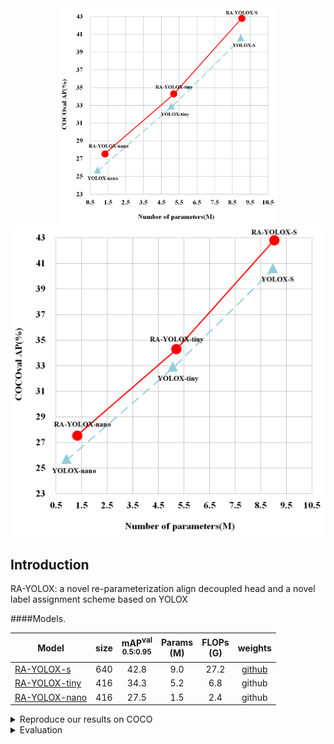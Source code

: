 <div align="center"><img src="rcurv.png" width="350"></div>
<img src="rcurv.png" >

## Introduction
RA-YOLOX: a novel re-parameterization align decoupled head and a novel label assignment scheme based on YOLOX








####Models.

|Model |size |mAP<sup>val<br>0.5:0.95  |Params<br>(M) |FLOPs<br>(G)| weights |
| ------        |:---: | :---:    | :---:       |:---:     |:---:  |
|[RA-YOLOX-s](./exps/default/ra_yolox_s.py)    |640  |42.8     |9.0 | 27.2 | [github](https://github.com/hcmyhc/RA-YOLOX/releases/download/weight/ra_yolox_s.pth) |
|[RA-YOLOX-tiny](./exps/default/ra_yolox_tiny.py) |416  |34.3    |5.2 |6.8| github |
|[RA-YOLOX-nano](./exps/default/ra_yolox_nano.py)    |416  |27.5    |1.5| 2.4 | github |




<details>
<summary>Reproduce our results on COCO</summary>

Step1. Prepare COCO dataset
```shell
cd <YOLOX_HOME>
ln -s /path/to/your/coco128 ./datasets/coco128
```

Step2. Reproduce our results on COCO by specifying -f:

```shell
python -m yolox.tools.train -f ../exps/example/custom/ra_yolox_s.py -d 1 -b 32 --fp16 -o [--cache]
                                                      ra_yolox-tiny
                                                      ra_yolox-nano
```
* -d: number of gpu devices
* -b: total batch size, the recommended number for -b is num-gpu * 8
* --fp16: mixed precision training
* --cache: caching imgs into RAM to accelarate training, which need large system RAM. 

  
</details>


<details>
<summary>Evaluation</summary>

We support batch testing for fast evaluation:

```shell
python -m yolox.tools.eval -f ../exps/example/custom/ra_yolox_s.py -c ra_yolox_s.pth -b 1 -d 1 --conf 0.001 [--fp16] [--fuse]
                                                     ra_yolox-tiny
                                                     ra_yolox-nano
```
* --fuse: fuse conv and bn
* -d: number of GPUs used for evaluation. DEFAULT: All GPUs available will be used.
* -b: total batch size across on all GPUs


</details>



